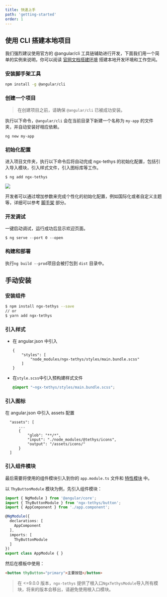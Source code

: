 ```yaml
---
title: 快速上手
path: 'getting-started'
order: 1
---
```


## 使用 CLI 搭建本地项目
我们强烈建议使用官方的 @angular/cli 工具链辅助进行开发，下面我们用一个简单的实例来说明，你可以阅读 [官网文档搭建环境](https://angular.cn/guide/setup-local) 搭建本地开发环境和工作空间。
### 安装脚手架工具
```bash
npm install -g @angular/cli
```
### 创建一个项目
> 在创建项目之前，请确保 `@angular/cli` 已被成功安装。

执行以下命令，`@angular/cli` 会在当前目录下新建一个名称为 `my-app` 的文件夹，并自动安装好相应依赖。

```
ng new my-app
```

### 初始化配置
进入项目文件夹，执行以下命令后将自动完成 ngx-tethys 的初始化配置，包括引入导入模块，引入样式文件，引入图标库等工作。

```
$ ng add ngx-tethys
```

<img class="mb-2" src="https://cdn.pingcode.com/open-sources/ngx-tethys/images/ng-add.png" />

开发者可以通过增加参数来完成个性化的初始化配置，例如国际化或者自定义主题等，详细可以参考 [脚手架](http://lib.worktile.live/ngx-tethys/docs/schematics) 部分。


### 开发调试
一键启动调试，运行成功后显示欢迎页面。

```
$ ng serve --port 0 --open
```

### 构建和部署
执行`ng build --prod`项目会被打包到 `dist` 目录中。


## 手动安装
### 安装组件

```bash
$ npm install ngx-tethys --save
// or
$ yarn add ngx-tethys
```
### 引入样式

- 在 angular.json 中引入
    ```
    {
        "styles": [
            "node_modules/ngx-tethys/styles/main.bundle.scss"
        ]
    }
    ```
- 在`style.scss`中引入预构建样式文件
    ```scss
    @import "~ngx-tethys/styles/main.bundle.scss";
    ```

### 引入图标
在 angular.json 中引入 assets 配置
  ```
    "assets": [
        ...
        {
            "glob": "**/*",
            "input": "./node_modules/@tethys/icons",
            "output": "/assets/icons/"
        }
    ]
```


### 引入组件模块

最后需要将使用的组件模块引入到你的 `app.module.ts` 文件和 [特性模块](https://angular.cn/guide/feature-modules) 中。

以 `ThyButtonModule` 模块为例，先引入组件模块：

```ts
import { NgModule } from '@angular/core';
import { ThyButtonModule } from 'ngx-tethys/button';
import { AppComponent } from './app.component';

@NgModule({
  declarations: [
    AppComponent
  ],
  imports: [
    ThyButtonModule
  ]
})
export class AppModule { }
```

然后在模板中使用：
```html
<button thyButton="primary">主要按钮</button>
```

> 在 <=9.0.0 版本，`ngx-tethys` 提供了根入口`NgxTethysModule`导入所有模块，将来的版本会移出，请避免使用根入口模块。
